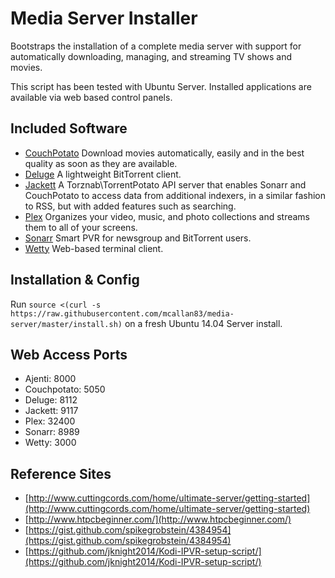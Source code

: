 # Media Server Installer

Bootstraps the installation of a complete media server with support for automatically downloading, managing, and streaming TV shows and movies.

This script has been tested with Ubuntu Server. Installed applications are available via web based control panels.

## Included Software

- [CouchPotato](https://couchpota.to/) Download movies automatically, easily and in the best quality as soon as they are available.
- [Deluge](http://deluge-torrent.org/) A lightweight BitTorrent client.
- [Jackett](https://github.com/zone117x/Jackett) A Torznab\TorrentPotato API server that enables Sonarr and CouchPotato to access data from additional indexers, in a similar fashion to RSS, but with added features such as searching.
- [Plex](https://plex.tv/) Organizes your video, music, and photo collections and streams them to all of your screens.
- [Sonarr](https://sonarr.tv/) Smart PVR for newsgroup and BitTorrent users.
- [Wetty](https://github.com/krishnasrinivas/wetty) Web-based terminal client.

## Installation & Config

Run `source <(curl -s https://raw.githubusercontent.com/mcallan83/media-server/master/install.sh)` on a fresh Ubuntu 14.04 Server install.

## Web Access Ports

- Ajenti: 8000
- Couchpotato: 5050
- Deluge: 8112
- Jackett: 9117
- Plex: 32400
- Sonarr: 8989
- Wetty: 3000

## Reference Sites

- [http://www.cuttingcords.com/home/ultimate-server/getting-started](http://www.cuttingcords.com/home/ultimate-server/getting-started)
- [http://www.htpcbeginner.com/](http://www.htpcbeginner.com/)
- [https://gist.github.com/spikegrobstein/4384954](https://gist.github.com/spikegrobstein/4384954)
- [https://github.com/jknight2014/Kodi-IPVR-setup-script/](https://github.com/jknight2014/Kodi-IPVR-setup-script/)
